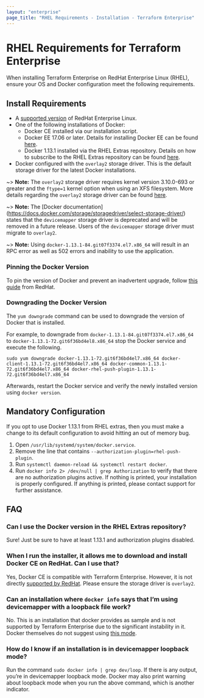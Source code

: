 ```yaml
---
layout: "enterprise"
page_title: "RHEL Requirements - Installation - Terraform Enterprise"
---
```


# RHEL Requirements for Terraform Enterprise

When installing Terraform Enterprise on RedHat Enterprise Linux (RHEL), ensure your OS and Docker configuration meet the following requirements.

## Install Requirements

* A [supported version](/docs/enterprise/before-installing/index.html#operating-system-requirements) of RedHat Enterprise Linux.
* One of the following installations of Docker:
  * Docker CE installed via our installation script.
  * Docker EE 17.06 or later. Details for installing Docker EE can be found [here](https://docs.mirantis.com/containers/v3.1/mcr-deployment-guide/mcr-linux/rhel.html).
  * Docker 1.13.1 installed via the RHEL Extras repository. Details on how to subscribe to the RHEL Extras repository can be found [here](https://access.redhat.com/solutions/912213).
* Docker configured with the `overlay2` storage driver. This is the default storage driver for the latest Docker installations.

~> **Note:** The `overlay2` storage driver requires kernel version 3.10.0-693 or greater and the `ftype=1` kernel option when using an XFS filesystem. More details regarding the `overlay2` storage driver can be found [here](https://docs.docker.com/storage/storagedriver/overlayfs-driver).

~> **Note:** The [Docker documentation] (https://docs.docker.com/storage/storagedriver/select-storage-driver/) states that the `devicemapper` storage driver is deprecated and will be removed in a future release. Users of the `devicemapper` storage driver must migrate to `overlay2`.

~> **Note:** Using `docker-1.13.1-84.git07f3374.el7.x86_64` will result in an RPC error as well as 502 errors and inability to use the application.

### Pinning the Docker Version

To pin the version of Docker and prevent an inadvertent upgrade, follow [this guide](https://access.redhat.com/solutions/98873) from RedHat.

### Downgrading the Docker Version

The `yum downgrade` command can be used to downgrade the version of Docker that is installed.

For example, to downgrade from `docker-1.13.1-84.git07f3374.el7.x86_64` to `docker-1.13.1-72.git6f36bd4el8.x86_64` stop the Docker service and execute the following.

```
sudo yum downgrade docker-1.13.1-72.git6f36bd4el7.x86_64 docker-client-1.13.1-72.git6f36bd4el7.x86_64 docker-common-1.13.1-72.git6f36bd4el7.x86_64 docker-rhel-push-plugin-1.13.1-72.git6f36bd4el7.x86_64
```

Afterwards, restart the Docker service and verify the newly installed version using `docker version`.

## Mandatory Configuration

If you opt to use Docker 1.13.1 from RHEL extras, then you must make a change to its default configuration to avoid hitting an out of memory bug.

1. Open `/usr/lib/systemd/system/docker.service`.
1. Remove the line that contains `--authorization-plugin=rhel-push-plugin`.
1. Run `systemctl daemon-reload && systemctl restart docker`.
1. Run `docker info 2> /dev/null | grep Authorization` to verify that there are no authorization plugins active.
   If nothing is printed, your installation is properly configured. If anything is printed, please
   contact support for further assistance.

## FAQ

### Can I use the Docker version in the RHEL Extras repository?

Sure! Just be sure to have at least 1.13.1 and authorization plugins disabled.

### When I run the installer, it allows me to download and install Docker CE on RedHat. Can I use that?

Yes, Docker CE is compatible with Terraform Enterprise. However, it is not directly [supported by RedHat](https://access.redhat.com/articles/2726611). Please ensure the storage driver is `overlay2`.

### Can an installation where `docker info` says that I’m using devicemapper with a loopback file work?

No. This is an installation that docker provides as sample and is not supported by Terraform Enterprise due to the significant instability in it. Docker themselves do not suggest using [this mode](https://docs.docker.com/storage/storagedriver/device-mapper-driver/#configure-loop-lvm-mode-for-testing).

### How do I know if an installation is in devicemapper loopback mode?

Run the command `sudo docker info | grep dev/loop`. If there is any output, you’re in devicemapper loopback mode. Docker may also print warning about loopback mode when you run the above command, which is another indicator.
